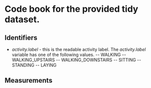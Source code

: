 # Code book for the provided tidy dataset.
## Identifiers
- _activity.label_ - this is the readable activity label.  The _activity.label_ variable has one of the following values.
-- WALKING
-- WALKING_UPSTAIRS
-- WALKING_DOWNSTAIRS
-- SITTING
-- STANDING
-- LAYING

## Measurements
